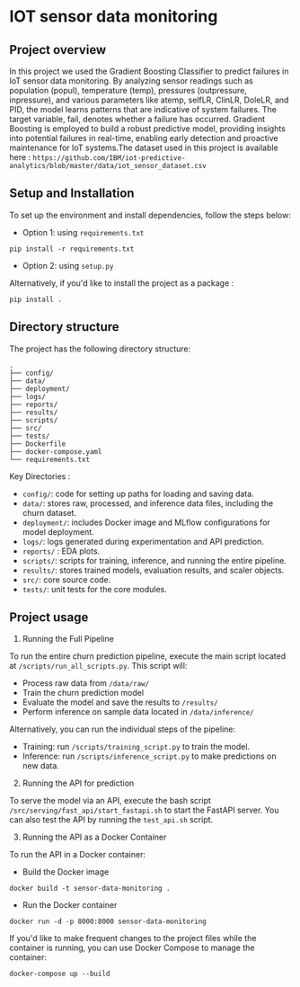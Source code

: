 # IOT sensor data monitoring

## Project overview

In this project we used the Gradient Boosting Classifier to predict failures in IoT sensor data monitoring. By analyzing sensor readings such as population (popul), temperature (temp), pressures (outpressure, inpressure), and various parameters like atemp, selfLR, ClinLR, DoleLR, and PID, the model learns patterns that are indicative of system failures. The target variable, fail, denotes whether a failure has occurred. Gradient Boosting is employed to build a robust predictive model, providing insights into potential failures in real-time, enabling early detection and proactive maintenance for IoT systems.The dataset used in this project is available here : `https://github.com/IBM/iot-predictive-analytics/blob/master/data/iot_sensor_dataset.csv`

## Setup and Installation

To set up the environment and install dependencies, follow the steps below:

- Option 1: using `requirements.txt`
```
pip install -r requirements.txt
```
- Option 2: using `setup.py`

Alternatively, if you'd like to install the project as a package : 
```
pip install .
```

## Directory structure
The project has the following directory structure:
```
.
├── config/                     
├── data/                       
├── deployment/                 
├── logs/                       
├── reports/                    
├── results/                   
├── scripts/                    
├── src/                        
├── tests/                     
├── Dockerfile                 
├── docker-compose.yaml         
└── requirements.txt  

```

Key Directories :

- `config/`: code for setting up paths for loading and saving data.
- `data/`: stores raw, processed, and inference data files, including the churn dataset.
- `deployment/`: includes Docker image and MLflow configurations for model deployment.
- `logs/`: logs generated during experimentation and API prediction.
- `reports/` :  EDA plots.
- `scripts/`: scripts for training, inference, and running the entire pipeline.
- `results/`: stores trained models, evaluation results, and scaler objects.
- `src/`:  core source code.
- `tests/`: unit tests for the core modules.


## Project usage
1. Running the Full Pipeline
 
To run the entire churn prediction pipeline, execute the main script located at `/scripts/run_all_scripts.py`. This script will:

- Process raw data from `/data/raw/` 
- Train the churn prediction model
- Evaluate the model and save the results to `/results/`
- Perform inference on sample data located in `/data/inference/`

Alternatively, you can run the individual steps of the pipeline:
- Training: run `/scripts/training_script.py` to train the model.
- Inference: run `/scripts/inference_script.py` to make predictions on new data.

2. Running the API for prediction 

To serve the model via an API, execute the bash script `/src/serving/fast_api/start_fastapi.sh` to start the FastAPI server. You can also test the API by running the `test_api.sh` script.

3. Running the API as a Docker Container 

To run the API in a Docker container:
- Build the Docker image

`docker build -t sensor-data-monitoring .`

- Run the Docker container

`docker run -d -p 8000:8000 sensor-data-monitoring`

If you'd like to make frequent changes to the project files while the container is running, you can use Docker Compose to manage the container:

`docker-compose up --build`


